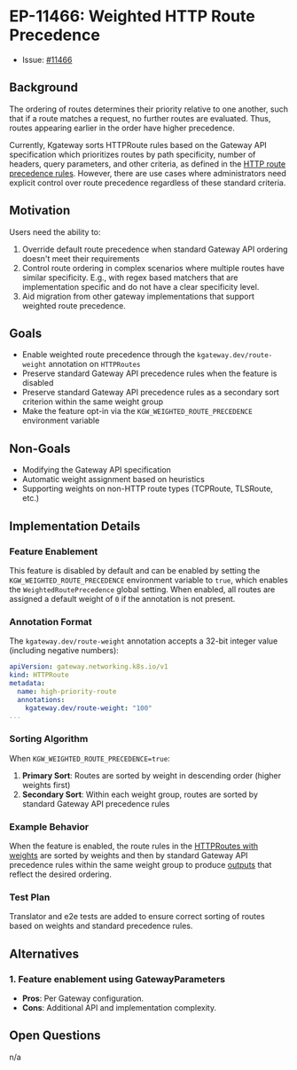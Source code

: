 # EP-11466: Weighted HTTP Route Precedence


* Issue: [#11466](https://github.com/kgateway-dev/kgateway/issues/11466)


## Background

The ordering of routes determines their priority relative to one another, such that if a route matches a request, no further routes are evaluated. Thus, routes appearing earlier in the order have higher precedence.

Currently, Kgateway sorts HTTPRoute rules based on the Gateway API specification which prioritizes routes by path specificity, number of headers, query parameters, and other criteria, as defined in the [HTTP route precedence rules](https://gateway-api.sigs.k8s.io/reference/spec/#httprouterule). However, there are use cases where administrators need explicit control over route precedence regardless of these standard criteria.

## Motivation

Users need the ability to:
1. Override default route precedence when standard Gateway API ordering doesn't meet their requirements
1. Control route ordering in complex scenarios where multiple routes have similar specificity. E.g., with regex based matchers that are implementation specific and do not have a clear specificity level.
1. Aid migration from other gateway implementations that support weighted route precedence.

## Goals

- Enable weighted route precedence through the `kgateway.dev/route-weight` annotation on `HTTPRoutes`
- Preserve standard Gateway API precedence rules when the feature is disabled
- Preserve standard Gateway API precedence rules as a secondary sort criterion within the same weight group
- Make the feature opt-in via the `KGW_WEIGHTED_ROUTE_PRECEDENCE` environment variable

## Non-Goals

- Modifying the Gateway API specification
- Automatic weight assignment based on heuristics
- Supporting weights on non-HTTP route types (TCPRoute, TLSRoute, etc.)

## Implementation Details

### Feature Enablement

This feature is disabled by default and can be enabled by setting the `KGW_WEIGHTED_ROUTE_PRECEDENCE` environment variable to `true`, which enables the `WeightedRoutePrecedence` global setting. When enabled, all routes are assigned a default weight of `0` if the annotation is not present.

### Annotation Format

The `kgateway.dev/route-weight` annotation accepts a 32-bit integer value (including negative numbers):

```yaml
apiVersion: gateway.networking.k8s.io/v1
kind: HTTPRoute
metadata:
  name: high-priority-route
  annotations:
    kgateway.dev/route-weight: "100"
...
```

### Sorting Algorithm

When `KGW_WEIGHTED_ROUTE_PRECEDENCE=true`:

1. **Primary Sort**: Routes are sorted by weight in descending order (higher weights first)
2. **Secondary Sort**: Within each weight group, routes are sorted by standard Gateway API precedence rules

### Example Behavior

When the feature is enabled, the route rules in the [HTTPRoutes with weights](/internal/kgateway/translator/gateway/testutils/inputs/route-sort-weighted.yaml) are sorted by weights and then by standard Gateway API precedence rules within the same weight group to produce [outputs](/internal/kgateway/translator/gateway/testutils/outputs/route-sort-weighted.yaml) that reflect the desired ordering.

### Test Plan

Translator and e2e tests are added to ensure correct sorting of routes based on weights and standard precedence rules.

## Alternatives

### 1. Feature enablement using GatewayParameters
- **Pros**: Per Gateway configuration.
- **Cons**: Additional API and implementation complexity.


## Open Questions

n/a
